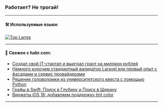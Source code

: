### Работает? Не трогай!

---
<!--
#### 🛠️ Technical stack:

![Java](https://img.shields.io/badge/Java-informational?logo=Oracle&style=flat&logoColor=white&color=FF4500)
![Kotlin](https://img.shields.io/badge/Kotlin-informational?logo=Kotlin&style=flat&logoColor=white&color=774D97)
![TS](https://img.shields.io/badge/TypeScript-informational?logo=typeScript&style=flat&logoColor=black&color=017acc)
![Python](https://img.shields.io/badge/Python-informational?logo=Python&style=flat&logoColor=black&color=ffdd54) <br>
![Spring](https://img.shields.io/badge/Spring-informational?logo=Spring&style=flat&logoColor=white&color=6DB33F) 
![SpringBoot](https://img.shields.io/badge/SpringBoot-informational?logo=SpringBoot&style=flat&logoColor=white&color=6DB33F)
![Nest](https://img.shields.io/badge/NestJS-informational?logo=NestJS&style=flat&logoColor=white&color=E0234E) 
![NodeJS](https://img.shields.io/badge/NodeJS-informational?logo=node.js&style=flat&logoColor=white&color=70A760)<br>
![PostgreSQL](https://img.shields.io/badge/PostgreSQL-informational?logo=PostgreSQL&style=flat&logoColor=white&color=DAA520)
![MongoDB](https://img.shields.io/badge/MongoDB-informational?logo=MongoDB&style=flat&logoColor=white&color=870000)
![Apache](https://img.shields.io/badge/Apache-informational?logo=apache&style=flat&logoColor=white&color=f74e28)

___ 
-->

#### 🛠️ Используемые языки:

[![Top Langs](https://github-readme-stats-u2qms2cxw-advtsettinggmailcoms-projects.vercel.app/api/top-langs/?username=zloylis&langs_count=10&hide_title=true&title_color=e6edf3&size_weight=0.5&count_weight=0.5&layout=compact&hide_progress=true&hide_border=true&theme=dracula)](https://github.com/zloylis)

<!---


####  :octocat:&nbsp;&nbsp; Статистика:

![GitHub stats](https://github-readme-stats-u2qms2cxw-advtsettinggmailcoms-projects.vercel.app/api?username=zloylis&show_icons=true&hide_border=true&theme=dracula&title_color=e6edf3&include_all_commits=true&count_private=true&hide_rank=false&hide_title=true&rank_icon=github)
-->
---

#### 💬 Свежее с habr.com:

<!-- BLOG-POST-LIST:START -->
- [Создал свой IT-стартап и выиграл грант на миллион рублей](https://habr.com/ru/articles/845206/?utm_source=habrahabr&utm_medium=rss&utm_campaign=845206)
- [Немного курочим стандартный валидатор Laravel или первый опыт с фасадами и сервис провайдерами](https://habr.com/ru/articles/845204/?utm_source=habrahabr&utm_medium=rss&utm_campaign=845204)
- [Решение головоломки из университетского квеста с помощью Python](https://habr.com/ru/articles/845196/?utm_source=habrahabr&utm_medium=rss&utm_campaign=845196)
- [Графы в Swift: Поиск в Глубину и Поиск в Ширину](https://habr.com/ru/articles/845194/?utm_source=habrahabr&utm_medium=rss&utm_campaign=845194)
- [Виджеты iOS 18: добавляем поддержку tint color](https://habr.com/ru/articles/845174/?utm_source=habrahabr&utm_medium=rss&utm_campaign=845174)
<!-- BLOG-POST-LIST:END -->

---
